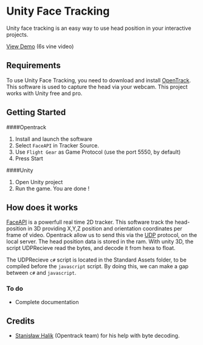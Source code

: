 Unity Face Tracking
=================

Unity face tracking is an easy way to use head position in your interactive projects.

[View Demo](https://t.co/3t7QAAwRQu) (6s vine video)


Requirements
----------
To use Unity Face Tracking, you need to download and install [OpenTrack](https://github.com/opentrack/opentrack). This software is used to capture the head via your webcam.
This project works with Unity free and pro.

Getting Started
--------


####Opentrack

1. Install and launch the software
2. Select `FaceAPI` in Tracker Source.
3. Use `Flight Gear` as Game Protocol (use the port 5550, by default)
4. Press Start

####Unity

1. Open Unity project
2. Run the game. You are done !


How does it works
------------------
[FaceAPI](http://www.seeingmachines.com/product/faceapi/) is a powerfull real time 2D tracker. This software track the head-position in 3D providing X,Y,Z position and orientation coordinates per frame of video.
Opentrack allow us to send this via the [UDP](http://fr.wikipedia.org/wiki/User_Datagram_Protocol) protocol, on the local server. The head position data is stored in the ram. With unity 3D, the script UDPRecieve read the bytes, and decode it from hexa to float.

The UDPRecieve `c#` script is located in the Standard Assets folder, to be compiled before the `javascript` script. By doing this, we can make a gap between `c#` and `javascript`.

### To do

* Complete documentation

Credits
-------
* [Stanisław Halik](https://github.com/sthalik) (Opentrack team) for his help with byte decoding.
